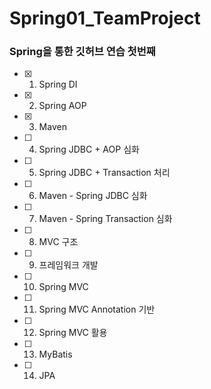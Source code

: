 # Spring01_TeamProject
### Spring을 통한 깃허브 연습 첫번째


- [x] 1) Spring DI   
- [x] 2) Spring AOP
- [x] 3) Maven
- [ ] 4) Spring JDBC + AOP 심화
- [ ] 5) Spring JDBC + Transaction 처리
- [ ] 6) Maven - Spring JDBC 심화
- [ ] 7) Maven - Spring Transaction 심화
- [ ] 8) MVC 구조
- [ ] 9) 프레임워크 개발
- [ ] 10) Spring MVC
- [ ] 11) Spring MVC Annotation 기반
- [ ] 12) Spring MVC 활용
- [ ] 13) MyBatis
- [ ] 14) JPA
